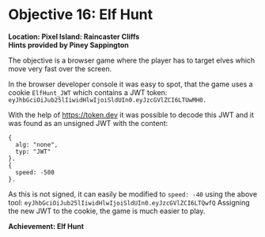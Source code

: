 # Objective 16: Elf Hunt
**Location: Pixel Island: Raincaster Cliffs**  
**Hints provided by Piney Sappington**

The objective is a browser game where the player has to target elves which move very fast over the screen.

In the browser developer console it was easy to spot, that the game uses a cookie `ElfHunt_JWT` which contains a JWT token:
`eyJhbGciOiJub25lIiwidHlwIjoiSldUIn0.eyJzcGVlZCI6LTUwMH0.`

With the help of https://token.dev it was possible to decode this JWT and it was found as an unsigned JWT with the content:
```
{
  alg: "none",
  typ: "JWT"
}.
{
  speed: -500
}.
```
As this is not signed, it can easily be modified to `speed: -40` using the above tool:
`eyJhbGciOiJub25lIiwidHlwIjoiSldUIn0.eyJzcGVlZCI6LTQwfQ`
Assigning the new JWT to the cookie, the game is much easier to play.


**Achievement: Elf Hunt**
<!--stackedit_data:
eyJoaXN0b3J5IjpbMTkxODk4MjYyNCwtMjAxMDE5MjYzXX0=
-->